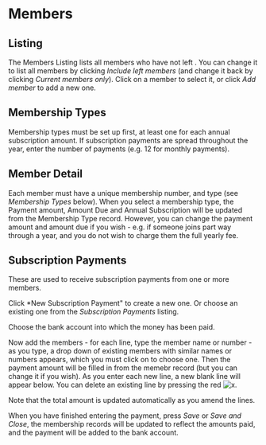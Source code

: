 # Members

## Listing

The Members Listing lists all members who have not left . You can change it to list all members by clicking *Include left members* (and change it back by clicking *Current members only*). Click on a member to select it, or click *Add member* to add a new one.

## Membership Types

Membership types must be set up first, at least one for each annual subscription amount. If subscription payments are spread throughout the year, enter the number of payments (e.g. 12 for monthly payments).

## Member Detail

Each member must have a unique membership number, and type (see *Membership Types* below). When you select a membership type, the Payment amount, Amount Due and Annual Subscription will be updated from the Membership Type record. However, you can change the payment amount and amount due if you wish - e.g. if someone joins part way through a year, and you do not wish to charge them the full yearly fee.

## Subscription Payments

These are used to receive subscription payments from one or more members. 

Click *New Subscription Payment" to create a new one. Or choose an existing one from the *Subscription Payments* listing.

Choose the bank account into which the money has been paid.

Now add the members - for each line, type the member name or number - as you type, a drop down of existing members with similar names or numbers appears, which you must click on to choose one. Then the payment amount will be filled in from the memebr record (but you can change it if you wish). As you enter each new line, a new blank line will appear below. You can delete an existing line by pressing the red ![x](../../images/close.png).

Note that the total amount is updated automatically as you amend the lines.

When you have finished entering the payment, press *Save* or *Save and Close*, the membership records will be updated to reflect the amounts paid, and the payment will be added to the bank account.

